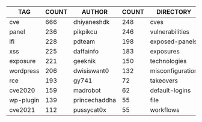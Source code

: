 |    TAG    | COUNT |    AUTHOR     | COUNT |    DIRECTORY     | COUNT | SEVERITY | COUNT |  TYPE   | COUNT |
|-----------|-------|---------------|-------|------------------|-------|----------|-------|---------|-------|
| cve       |   666 | dhiyaneshdk   |   248 | cves             |   674 | info     |   615 | http    |  1859 |
| panel     |   236 | pikpikcu      |   246 | vulnerabilities  |   284 | high     |   535 | file    |    46 |
| lfi       |   228 | pdteam        |   198 | exposed-panels   |   235 | medium   |   413 | network |    39 |
| xss       |   225 | daffainfo     |   183 | exposures        |   186 | critical |   236 | dns     |    11 |
| exposure  |   221 | geeknik       |   150 | technologies     |   170 | low      |   161 |         |       |
| wordpress |   206 | dwisiswant0   |   132 | misconfiguration |   129 |          |       |         |       |
| rce       |   193 | gy741         |    72 | takeovers        |    71 |          |       |         |       |
| cve2020   |   159 | madrobot      |    62 | default-logins   |    54 |          |       |         |       |
| wp-plugin |   139 | princechaddha |    55 | file             |    46 |          |       |         |       |
| cve2021   |   112 | pussycat0x    |    55 | workflows        |    35 |          |       |         |       |
